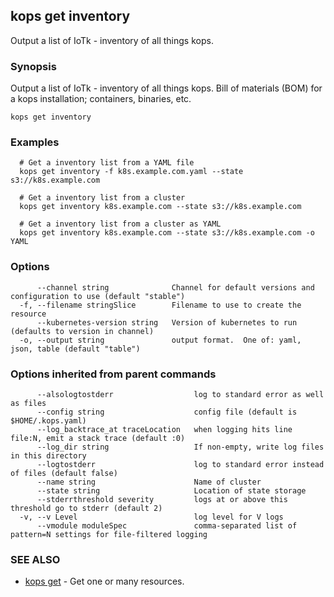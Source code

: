 ## kops get inventory

Output a list of IoTk - inventory of all things kops. 

### Synopsis


Output a list of IoTk - inventory of all things kops.  Bill of materials (BOM) for a kops installation; containers, binaries, etc.

```
kops get inventory
```

### Examples

```
  # Get a inventory list from a YAML file
  kops get inventory -f k8s.example.com.yaml --state s3://k8s.example.com
  
  # Get a inventory list from a cluster
  kops get inventory k8s.example.com --state s3://k8s.example.com
  
  # Get a inventory list from a cluster as YAML
  kops get inventory k8s.example.com --state s3://k8s.example.com -o YAML
```

### Options

```
      --channel string              Channel for default versions and configuration to use (default "stable")
  -f, --filename stringSlice        Filename to use to create the resource
      --kubernetes-version string   Version of kubernetes to run (defaults to version in channel)
  -o, --output string               output format.  One of: yaml, json, table (default "table")
```

### Options inherited from parent commands

```
      --alsologtostderr                  log to standard error as well as files
      --config string                    config file (default is $HOME/.kops.yaml)
      --log_backtrace_at traceLocation   when logging hits line file:N, emit a stack trace (default :0)
      --log_dir string                   If non-empty, write log files in this directory
      --logtostderr                      log to standard error instead of files (default false)
      --name string                      Name of cluster
      --state string                     Location of state storage
      --stderrthreshold severity         logs at or above this threshold go to stderr (default 2)
  -v, --v Level                          log level for V logs
      --vmodule moduleSpec               comma-separated list of pattern=N settings for file-filtered logging
```

### SEE ALSO
* [kops get](kops_get.md)	 - Get one or many resources.

